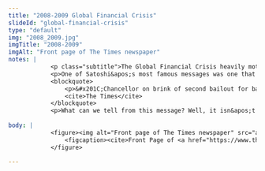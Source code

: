 ```yaml
--- 
title: "2008-2009 Global Financial Crisis"
slideId: "global-financial-crisis"
type: "default"
img: "2008_2009.jpg"
imgTitle: "2008-2009"
imgAlt: "Front page of The Times newspaper"
notes: | 
            <p class="subtitle">The Global Financial Crisis heavily motivated the creation of Bitcoin.</p>
            <p>One of Satoshi&apos;s most famous messages was one that he embedded in the very first part of the Bitcoin blockchain. Known as the Genesis Block, this message was added permanently to the network:</p>
            <blockquote>
                <p>&#x201C;Chancellor on brink of second bailout for banks&#x201D;</p>
                <cite>The Times</cite>
            </blockquote>
            <p>What can we tell from this message? Well, it isn&apos;t a stretch to think that the response to the global financial crisis had something to do with Bitcoin&apos;s birth. </p>
        
body: | 
            <figure><img alt="Front page of The Times newspaper" src="assets/img/2008_2009.jpg" title="2008-2009">
                <figcaption><cite>Front Page of <a href="https://www.thetimes.co.uk/">(The Times)</a></cite></figcaption>
            </figure>
        
---
```

